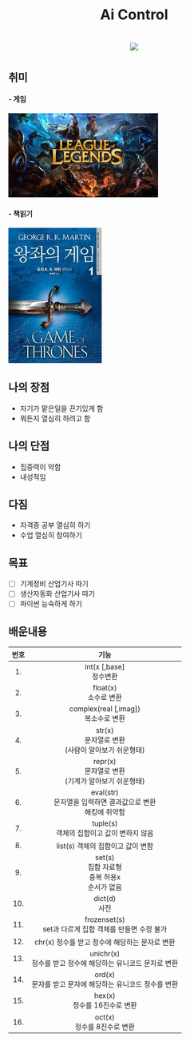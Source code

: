 <h1 align= "center" >Ai Control
<p align = "center">
<img src="https://img.shields.io/badge/Python-3766AB?style=flat-square&logo=Python&logoColor=white"/></a>

## 취미

#### - 게임

<img src="./photo/gameimg.jpg">  

#### - 책읽기

<img src="./photo/book.jpg">


## 나의 장점
- 자기가 맡은일을 끈기있게 함
- 뭐든지 열심히 하려고 함

## 나의 단점 

- 집중력이 약함
- 내성적임

## 다짐

- 자격증 공부 열심히 하기
- 수업 열심히 참여하기

## 목표

- [ ] 기계정비 산업기사 따기
- [ ] 생산자동화 산업기사 따기
- [ ] 파이썬 능숙하게 하기

## 배운내용

|번호|기능
|:------:|:---:|
|1.|int(x [,base] </br> 정수변환
|2.|float(x) </br> 소수로 변환
|3.|complex(real [,imag]) </br> 복소수로 변환
|4.|str(x) </br> 문자열로 변환 </br> (사람이 알아보기 쉬운형태)
|5.|repr(x) </br> 문자열로 변환</br> (기계가 알아보기 쉬운형태)
|6.|eval(str) </br> 문자열을 입력하면 결과값으로 변환 </br> 해킹에 취약함
|7.|tuple(s) </br> 객체의 집합이고 값이 변하지 않음
|8.|list(s) 객체의 집합이고 값이 변함
|9.|set(s) </br> 집합 자료형 </br> 중복 허용x </br> 순서가 없음
|10.|dict(d) </br>사전
|11.|frozenset(s) </br> set과 다르게 집합 객체를 만들면 수정 불가
|12.|chr(x) 정수를 받고 정수에 해당하는 문자로 변환
|13.|unichr(x) </br> 정수를 받고 정수에 해당하는 유니코드 문자로 변환
|14.|ord(x) </br> 문자를 받고 문자에 해당하는 유니코드 정수를 변환
|15.|hex(x) </br>  정수를 16진수로 변환
|16.|oct(x) </br> 정수를 8진수로 변환